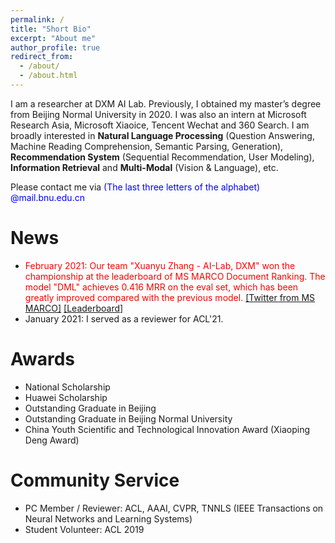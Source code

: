 ```yaml
---
permalink: /
title: "Short Bio"
excerpt: "About me"
author_profile: true
redirect_from: 
  - /about/
  - /about.html
---
```


I am a researcher at DXM AI Lab. Previously, I obtained my master’s degree from Beijing Normal University in 2020. I was also an intern at Microsoft Research Asia, Microsoft Xiaoice, Tencent Wechat and 360 Search. I am broadly interested in **Natural Language Processing** (Question Answering, Machine Reading Comprehension, Semantic Parsing, Generation), **Recommendation System** (Sequential Recommendation, User Modeling), **Information Retrieval** and **Multi-Modal** (Vision & Language), etc. 

Please contact me via <font color="blue">(The last three letters of the alphabet) @mail.bnu.edu.cn</font>

News
======
- <font color="red">February 2021: Our team "Xuanyu Zhang - AI-Lab, DXM" won the championship at the leaderboard of MS MARCO Document Ranking. The model "DML" achieves 0.416 MRR on the eval set, which has been greatly improved compared with the previous model.</font> [\[Twitter from MS MARCO\]](https://twitter.com/MSMarcoAI/status/1359965315875155976) [\[Leaderboard\]](https://microsoft.github.io/msmarco/#docranking)
- January 2021: I served as a reviewer for ACL'21.

Awards
======
- National Scholarship
- Huawei Scholarship
- Outstanding Graduate in Beijing
- Outstanding Graduate in Beijing Normal University 
- China Youth Scientific and Technological Innovation Award (Xiaoping Deng Award)

Community Service
======
- PC Member / Reviewer: ACL, AAAI, CVPR, TNNLS (IEEE Transactions on Neural Networks and Learning Systems)
- Student Volunteer: ACL 2019
